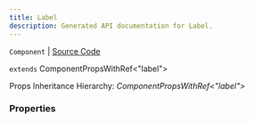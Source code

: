 ```yaml
---
title: Label
description: Generated API documentation for Label.
---
```


`Component` | [Source Code](https://github.com/mrCamelCode/jtjs/blob/ddfaeb1a2c9bf793372bb41076f65f452b124091/libs/react/lib/components/text/Label.tsx#L6)

`extends` ComponentPropsWithRef<"label">

Props Inheritance Hierarchy: _ComponentPropsWithRef<"label">_

### Properties